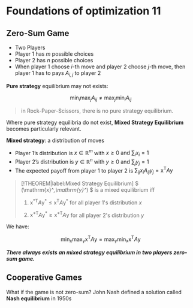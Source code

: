 # Foundations of optimization 11

## Zero-Sum Game

- Two Players
- Player 1 has $m$ possible choices
- Player 2 has $n$ possible choices
- When player 1 choose $i$-th move and player 2 choose $j$-th move, then player 1 has to pays $A_{i,j}$ to player 2


**Pure strategy** equilibrium may not exists: 

$$
\min_i\max_jA_{ij}\neq\max_j\min_iA_{ij}
$$

> in Rock-Paper-Scissors, there is no pure strategy equilibrium.

Where pure strategy equilibria do not exist, **Mixed Strategy Equilibrium** becomes particularly relevant.


**Mixed strategy**: a distribution of moves

- Player 1’s distribution is $x\in \mathbb{R}^m$ with $x \geq 0 \text{ and } \sum_ix_i=1$
- Player 2’s distribution is $y\in \mathbb{R}^n$ with $y \geq 0 \text{ and } \sum_j y_j=1$
- The expected payoff from player 1 to player 2 is $\sum_{ij}x_iA_{ij}y_j=\mathrm{x}^\mathsf{T}A\mathrm{y}$

> [!THEOREM|label:Mixed Strategy Equilibrium]
> $ (\mathrm{x}^*,\mathrm{y}^*) $ is a mixed equilibrium iff
>
> 1. $\mathrm{x^*}^\mathsf{T}A\mathrm{y^*}\leq\mathrm{x^T}A\mathrm{y^*}$ for all player 1's distribution $x$
>
> 2. $\mathrm{x^{*T}}A\mathrm{y^*}\geq\mathrm{x^{*T}}A\mathrm{y}$ for all player 2's distribution $y$

We have:

$$
\min_{\mathrm{x}}\max_{\mathrm{y}}\mathrm{x}^{\mathrm{T}}A\mathrm{y}=\max_{\mathrm{y}}\min_{\mathrm{x}}\mathrm{x}^{\mathrm{T}}A\mathrm{y}
$$


***There always exists an mixed strategy equilibrium in two players zero-sum game.***

## Cooperative Games

What if the game is not zero-sum? John Nash defined a solution called **Nash equilibrium** in 1950s














